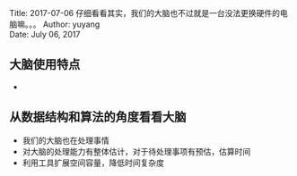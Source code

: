 Title:  2017-07-06  仔细看看其实，我们的大脑也不过就是一台没法更换硬件的电脑嘛。。。
Author: yuyang  
Date:   July 06, 2017  

## 大脑使用特点
* 
## 从数据结构和算法的角度看看大脑
* 我们的大脑也在处理事情
* 对大脑的处理能力有整体估计，对于待处理事项有预估，估算时间
* 利用工具扩展空间容量，降低时间复杂度
